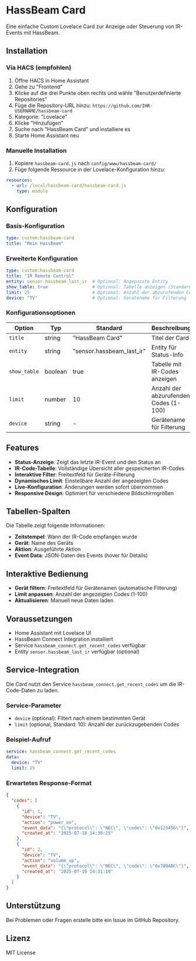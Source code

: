 # HassBeam Card

Eine einfache Custom Lovelace Card zur Anzeige oder Steuerung von IR-Events mit HassBeam.

## Installation

### Via HACS (empfohlen)

1. Öffne HACS in Home Assistant
2. Gehe zu "Frontend"
3. Klicke auf die drei Punkte oben rechts und wähle "Benutzerdefinierte Repositories"
4. Füge die Repository-URL hinzu: `https://github.com/IHR-USERNAME/hassbeam-card`
5. Kategorie: "Lovelace"
6. Klicke "Hinzufügen"
7. Suche nach "HassBeam Card" und installiere es
8. Starte Home Assistant neu

### Manuelle Installation

1. Kopiere `hassbeam-card.js` nach `config/www/hassbeam-card/`
2. Füge folgende Ressource in der Lovelace-Konfiguration hinzu:

```yaml
resources:
  - url: /local/hassbeam-card/hassbeam-card.js
    type: module
```

## Konfiguration

### Basis-Konfiguration

```yaml
type: custom:hassbeam-card
title: "Mein HassBeam"
```

### Erweiterte Konfiguration

```yaml
type: custom:hassbeam-card
title: "IR Remote Control"
entity: sensor.hassbeam_last_ir  # Optional: Angepasste Entity
show_table: true                 # Optional: Tabelle anzeigen (Standard: true)
limit: 25                        # Optional: Anzahl der abzurufenden Codes (Standard: 10)
device: "TV"                     # Optional: Gerätename für Filterung
```

### Konfigurationsoptionen

| Option | Typ | Standard | Beschreibung |
|--------|-----|----------|-------------|
| `title` | string | "HassBeam Card" | Titel der Card |
| `entity` | string | "sensor.hassbeam_last_ir" | Entity für Status-Info |
| `show_table` | boolean | true | Tabelle mit IR-Codes anzeigen |
| `limit` | number | 10 | Anzahl der abzurufenden Codes (1-100) |
| `device` | string | - | Gerätename für Filterung |

## Features

- **Status-Anzeige**: Zeigt das letzte IR-Event und den Status an
- **IR-Code-Tabelle**: Vollständige Übersicht aller gespeicherten IR-Codes
- **Interaktive Filter**: Freitextfeld für Geräte-Filterung
- **Dynamisches Limit**: Einstellbare Anzahl der angezeigten Codes
- **Live-Konfiguration**: Änderungen werden sofort übernommen
- **Responsive Design**: Optimiert für verschiedene Bildschirmgrößen

## Tabellen-Spalten

Die Tabelle zeigt folgende Informationen:

- **Zeitstempel**: Wann der IR-Code empfangen wurde
- **Gerät**: Name des Geräts
- **Aktion**: Ausgeführte Aktion
- **Event Data**: JSON-Daten des Events (hover für Details)

## Interaktive Bedienung

- **Gerät filtern**: Freitextfeld für Gerätenamen (automatische Filterung)
- **Limit anpassen**: Anzahl der angezeigten Codes (1-100)
- **Aktualisieren**: Manuell neue Daten laden

## Voraussetzungen

- Home Assistant mit Lovelace UI
- HassBeam Connect Integration installiert
- Service `hassbeam_connect.get_recent_codes` verfügbar
- Entity `sensor.hassbeam_last_ir` verfügbar (optional)

## Service-Integration

Die Card nutzt den Service `hassbeam_connect.get_recent_codes` um die IR-Code-Daten zu laden.

### Service-Parameter

- `device` (optional): Filtert nach einem bestimmten Gerät
- `limit` (optional, Standard: 10): Anzahl der zurückzugebenden Codes

### Beispiel-Aufruf

```yaml
service: hassbeam_connect.get_recent_codes
data:
  device: "TV"
  limit: 25
```

### Erwartetes Response-Format

```json
{
  "codes": [
    {
      "id": 1,
      "device": "TV",
      "action": "power_on",
      "event_data": "{\"protocol\": \"NEC\", \"code\": \"0x123456\"}",
      "created_at": "2025-07-10 14:30:25"
    },
    {
      "id": 2,
      "device": "TV",
      "action": "volume_up",
      "event_data": "{\"protocol\": \"NEC\", \"code\": \"0x789ABC\"}",
      "created_at": "2025-07-10 14:31:10"
    }
  ]
}
```

## Unterstützung

Bei Problemen oder Fragen erstelle bitte ein Issue im GitHub Repository.

## Lizenz

MIT License
